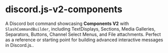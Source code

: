 # discord.js-v2-components
A Discord bot command showcasing **Components V2** with `SlashCommandBuilder`, including TextDisplays, Sections, Media Galleries, Separators, Buttons, Channel Select Menus, and File attachments. Perfect as a reference or starting point for building advanced interactive messages in Discord.js..

